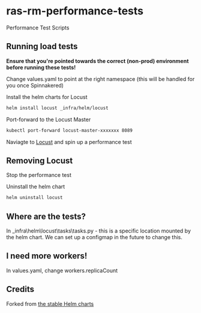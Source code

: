# ras-rm-performance-tests
Performance Test Scripts

## Running load tests

**Ensure that you're pointed towards the correct (non-prod) environment before running these tests!**

Change values.yaml to point at the right namespace (this will be handled for you once Spinnakered)

Install the helm charts for Locust
```bash
helm install locust _infra/helm/locust
```

Port-forward to the Locust Master
```bash
kubectl port-forward locust-master-xxxxxxx 8089
```

Naviagte to [Locust](http://localhost:8089) and spin up a performance test

## Removing Locust

Stop the performance test

Uninstall the helm chart
```bash
helm uninstall locust
```

## Where are the tests?

In _infra\helm\locust\tasks\tasks.py - this is a specific location mounted by the helm chart. We can set up a configmap in the future to change this.

## I need more workers!

In values.yaml, change workers.replicaCount

## Credits

Forked from [the stable Helm charts](https://github.com/helm/charts/tree/master/stable/locust)